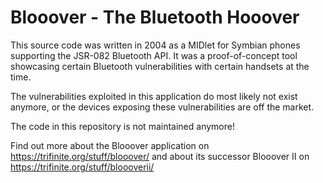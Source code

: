 # Blooover - The Bluetooth Hooover

This source code was written in 2004 as a MIDlet for Symbian phones supporting the JSR-082 Bluetooth API. It was a proof-of-concept tool showcasing certain Bluetooth vulnerabilities with certain handsets at the time.

The vulnerabilities exploited in this application do most likely not exist anymore, or the devices exposing these vulnerabilities are off the market.

The code in this repository is not maintained anymore!

Find out more about the Blooover application on https://trifinite.org/stuff/blooover/ and about its successor Blooover II on https://trifinite.org/stuff/bloooverii/
